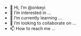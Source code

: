- 👋 Hi, I’m @onkeyi
- 👀 I’m interested in ...
- 🌱 I’m currently learning ...
- 💞️ I’m looking to collaborate on ...
- 📫 How to reach me ...

<!---
onkeyi/onkeyi is a ✨ special ✨ repository because its `README.md` (this file) appears on your GitHub profile.
You can click the Preview link to take a look at your changes.
--->
